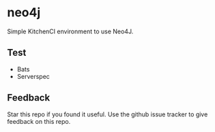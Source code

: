 # neo4j

Simple KitchenCI environment to use Neo4J.  

## Test

* Bats
* Serverspec

## Feedback
Star this repo if you found it useful. Use the github issue tracker to give feedback on this repo.
